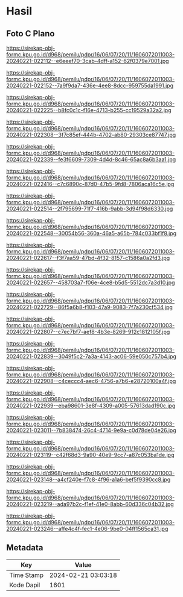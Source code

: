# Hasil

## Foto C Plano

https://sirekap-obj-formc.kpu.go.id/d968/pemilu/pdpr/16/06/07/20/11/1606072011003-20240221-022112--e6eeef70-3cab-4dff-a152-62f0379e7001.jpg

https://sirekap-obj-formc.kpu.go.id/d968/pemilu/pdpr/16/06/07/20/11/1606072011003-20240221-022152--7a9f9da7-436e-4ee8-8dcc-959755da1991.jpg

https://sirekap-obj-formc.kpu.go.id/d968/pemilu/pdpr/16/06/07/20/11/1606072011003-20240221-022225--b8fc0c1c-f16e-4713-b255-cc19529a32a2.jpg

https://sirekap-obj-formc.kpu.go.id/d968/pemilu/pdpr/16/06/07/20/11/1606072011003-20240221-022308--3f7c85ef-444b-4702-ab80-29303ce87747.jpg

https://sirekap-obj-formc.kpu.go.id/d968/pemilu/pdpr/16/06/07/20/11/1606072011003-20240221-022339--fe3f6609-7309-4d4d-8c46-65ac8a6b3aa1.jpg

https://sirekap-obj-formc.kpu.go.id/d968/pemilu/pdpr/16/06/07/20/11/1606072011003-20240221-022416--c7c6890c-87d0-47b5-9fd8-7806aca16c5e.jpg

https://sirekap-obj-formc.kpu.go.id/d968/pemilu/pdpr/16/06/07/20/11/1606072011003-20240221-022514--2f795699-71f7-416b-9abb-3d94f98d6330.jpg

https://sirekap-obj-formc.kpu.go.id/d968/pemilu/pdpr/16/06/07/20/11/1606072011003-20240221-022548--30054b56-360a-46a5-a65b-784c033bf1f8.jpg

https://sirekap-obj-formc.kpu.go.id/d968/pemilu/pdpr/16/06/07/20/11/1606072011003-20240221-022617--f3f7aa59-47bd-4f32-8157-c1586a0a2fd3.jpg

https://sirekap-obj-formc.kpu.go.id/d968/pemilu/pdpr/16/06/07/20/11/1606072011003-20240221-022657--458703a7-f06e-4ce8-b5d5-5512dc7a3d10.jpg

https://sirekap-obj-formc.kpu.go.id/d968/pemilu/pdpr/16/06/07/20/11/1606072011003-20240221-022729--86f5a6b8-f103-47a9-9083-7f7a230cf534.jpg

https://sirekap-obj-formc.kpu.go.id/d968/pemilu/pdpr/16/06/07/20/11/1606072011003-20240221-022807--c7ec7bf7-aef8-4b3e-8269-912c1812105f.jpg

https://sirekap-obj-formc.kpu.go.id/d968/pemilu/pdpr/16/06/07/20/11/1606072011003-20240221-022839--3049f5c2-7a3a-4143-ac06-59e050c757b4.jpg

https://sirekap-obj-formc.kpu.go.id/d968/pemilu/pdpr/16/06/07/20/11/1606072011003-20240221-022908--c4ceccc4-aec6-4756-a7b6-e28720100a4f.jpg

https://sirekap-obj-formc.kpu.go.id/d968/pemilu/pdpr/16/06/07/20/11/1606072011003-20240221-022939--eba98601-3e8f-4309-a005-57613dad190c.jpg

https://sirekap-obj-formc.kpu.go.id/d968/pemilu/pdpr/16/06/07/20/11/1606072011003-20240221-023011--7b838474-26c4-4714-9e9a-c0d78de04e26.jpg

https://sirekap-obj-formc.kpu.go.id/d968/pemilu/pdpr/16/06/07/20/11/1606072011003-20240221-023119--c42f68d3-9a90-40e9-9cc7-a87c053ba1de.jpg

https://sirekap-obj-formc.kpu.go.id/d968/pemilu/pdpr/16/06/07/20/11/1606072011003-20240221-023148--a4cf240e-f7c8-4f96-a1a6-bef5f9390cc8.jpg

https://sirekap-obj-formc.kpu.go.id/d968/pemilu/pdpr/16/06/07/20/11/1606072011003-20240221-023219--ada97b2c-f1ef-41e0-8abb-60d336c04b32.jpg

https://sirekap-obj-formc.kpu.go.id/d968/pemilu/pdpr/16/06/07/20/11/1606072011003-20240221-023246--affe4c4f-fec1-4e06-9be0-04ff1565ca31.jpg


## Metadata

| Key        | Value               |
| ---------- | ------------------- |
| Time Stamp | 2024-02-21 03:03:18 |
| Kode Dapil | 1601                |



